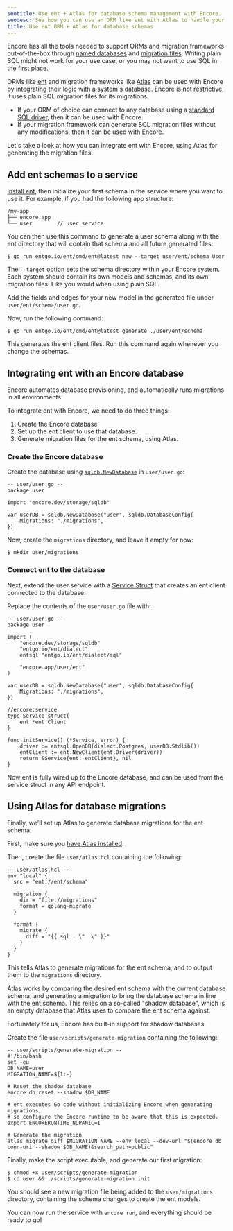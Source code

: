 ```yaml
---
seotitle: Use ent + Atlas for database schema management with Encore.
seodesc: See how you can use an ORM like ent with Atlas to handle your database schemas.
title: Use ent ORM + Atlas for database schemas
---
```


Encore has all the tools needed to support ORMs and migration frameworks out-of-the-box through
[named databases](/docs/how-to/share-db-between-services) and 
[migration files](/docs/develop/databases#defining-a-database-schema). Writing plain SQL might
not work for your use case, or you may not want to use SQL in the first place. 

ORMs like [ent](https://entgo.io/) and migration frameworks like [Atlas](https://atlasgo.io/) can
be used with Encore by integrating their logic with a system's database. Encore is not restrictive,
it uses plain SQL migration files for its migrations. 

- If your ORM of choice can connect to any database using a [standard SQL driver](https://github.com/lib/pq), then it can be used with Encore.
- If your migration framework can generate SQL migration files without any modifications, then it can be used with Encore.

Let's take a look at how you can integrate ent with Encore, using Atlas for generating the migration files.

## Add ent schemas to a service
[Install ent](https://entgo.io/docs/tutorial-setup#installation), then initialize your first
schema in the service where you want to use it. For example, if you had the following app structure:

```
/my-app
├── encore.app
└── user        // user service
```

You can then use this command to generate a user schema along with the ent directory that will contain
that schema and all future generated files:

```shell
$ go run entgo.io/ent/cmd/ent@latest new --target user/ent/schema User
```

The `--target` option sets the schema directory within your Encore system. Each system
should contain its own models and schemas, and its own migration files. Like you would when using
plain SQL.

Add the fields and edges for your new model in the generated file under `user/ent/schema/user.go`.

Now, run the following command:

```shell
$ go run entgo.io/ent/cmd/ent@latest generate ./user/ent/schema
```

This generates the ent client files. Run this command again whenever you change the schemas.

## Integrating ent with an Encore database

Encore automates database provisioning, and automatically runs migrations in all environments.

To integrate ent with Encore, we need to do three things:

1. Create the Encore database
2. Set up the ent client to use that database.
3. Generate migration files for the ent schema, using Atlas.

### Create the Encore database

Create the database using [`sqldb.NewDatabase`](/docs/primitives/sql-database) in `user/user.go`:

```
-- user/user.go --
package user

import "encore.dev/storage/sqldb"

var userDB = sqldb.NewDatabase("user", sqldb.DatabaseConfig{
	Migrations: "./migrations",
})
```

Now, create the `migrations` directory, and leave it empty for now:

```shell
$ mkdir user/migrations
```

### Connect ent to the database

Next, extend the user service with a [Service Struct](/docs/primitives/services-and-apis/service-structs) that
creates an ent client connected to the database.

Replace the contents of the `user/user.go` file with:

```
-- user/user.go --
package user

import (
    "encore.dev/storage/sqldb"
	"entgo.io/ent/dialect"
	entsql "entgo.io/ent/dialect/sql"
	
	"encore.app/user/ent"
)

var userDB = sqldb.NewDatabase("user", sqldb.DatabaseConfig{
	Migrations: "./migrations",
})

//encore:service
type Service struct{
    ent *ent.Client
}

func initService() (*Service, error) {
    driver := entsql.OpenDB(dialect.Postgres, userDB.Stdlib())
    entClient := ent.NewClient(ent.Driver(driver))
    return &Service{ent: entClient}, nil
}
```

Now ent is fully wired up to the Encore database, and can be used from the service struct in any API endpoint.

## Using Atlas for database migrations

Finally, we'll set up Atlas to generate database migrations for the ent schema.

First, make sure you [have Atlas installed](https://atlasgo.io/getting-started).

Then, create the file `user/atlas.hcl` containing the following:

```
-- user/atlas.hcl --
env "local" {
  src = "ent://ent/schema"

  migration {
    dir = "file://migrations"
    format = golang-migrate
  }

  format {
    migrate {
      diff = "{{ sql . \"  \" }}"
    }
  }
}
```

This tells Atlas to generate migrations for the ent schema, and to output them to the `migrations` directory.

Atlas works by comparing the desired ent schema with the current database schema, and generating a migration
to bring the database schema in line with the ent schema. This relies on a so-called "shadow database",
which is an empty database that Atlas uses to compare the ent schema against.

Fortunately for us, Encore has built-in support for shadow databases.

Create the file `user/scripts/generate-migration` containing the following:

```
-- user/scripts/generate-migration --
#!/bin/bash
set -eu
DB_NAME=user
MIGRATION_NAME=${1:-}

# Reset the shadow database
encore db reset --shadow $DB_NAME

# ent executes Go code without initializing Encore when generating migrations,
# so configure the Encore runtime to be aware that this is expected.
export ENCORERUNTIME_NOPANIC=1

# Generate the migration
atlas migrate diff $MIGRATION_NAME --env local --dev-url "$(encore db conn-uri --shadow $DB_NAME)&search_path=public"
```

Finally, make the script executable, and generate our first migration:

```shell
$ chmod +x user/scripts/generate-migration
$ cd user && ./scripts/generate-migration init
```

You should see a new migration file being added to the `user/migrations` directory,
containing the schema changes to create the ent models.

You can now run the service with `encore run`, and everything should be ready to go!
